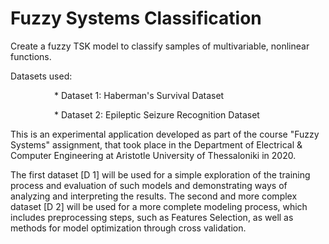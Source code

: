 # Fuzzy Systems Classification #

Create a fuzzy TSK model to classify samples of multivariable, nonlinear functions.

Datasets used:

     * Dataset 1: Haberman's Survival Dataset

     * Dataset 2: Epileptic Seizure Recognition Dataset

This is an experimental application developed as part of the course "Fuzzy Systems" assignment, that took place in the Department of Electrical & Computer Engineering at Aristotle University of Thessaloniki in 2020.

The first dataset [D 1] will be used for a simple exploration of the training process and evaluation of such models and demonstrating ways of analyzing and interpreting the results. The second and more complex dataset [D 2] will be used for a more complete modeling process, which includes preprocessing steps, such as Features Selection, as well as methods for model optimization through cross validation.
